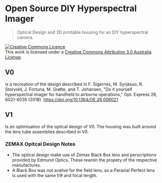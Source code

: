 # Open Source DIY Hyperspectral Imager
> Optical Design and 3D printable housing for an DIY hyperspectral camera.

<a rel="license" href="http://creativecommons.org/licenses/by/3.0/au/"><img alt="Creative Commons Licence" style="border-width:0" src="https://i.creativecommons.org/l/by/3.0/au/88x31.png" /></a><br />This work is licensed under a <a rel="license" href="http://creativecommons.org/licenses/by/3.0/au/">Creative Commons Attribution 3.0 Australia License</a>.

## V0
is a recreation of the design described in F. Sigernes, M. Syrjäsuo, R. Storvold, J. Fortuna, M. Grøtte, and T. Johansen, "Do it yourself hyperspectral imager for handheld to airborne operations," Opt. Express  26, 6021-6035 (2018). https://doi.org/10.1364/OE.26.006021

## V1
Is an optimisation of the optical design of V0. The housing was built around the lens tube assemblies described in V0.

### ZEMAX Opitcal Design Notes
- The optical design make use of Zemax Black Box lens and perscriptions provided by Edmund Optics. These reamin the propety of the respective manufactures.
- A Black Box was not avalive for the field lens, so a Paraxial Perfect lens is used with the same f/# and focal length.

